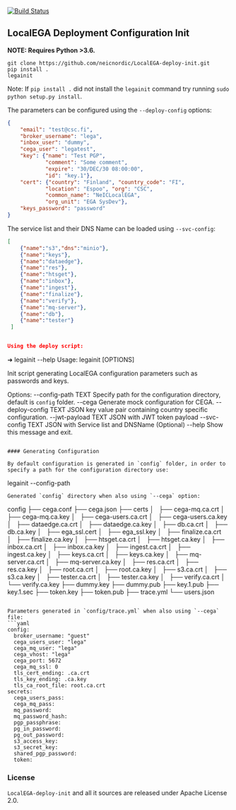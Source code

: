[![Build Status](https://travis-ci.org/neicnordic/LocalEGA-deploy-init.svg?branch=master)](https://travis-ci.org/neicnordic/LocalEGA-deploy-init)

## LocalEGA Deployment Configuration Init

**NOTE: Requires Python >3.6.**
```
git clone https://github.com/neicnordic/LocalEGA-deploy-init.git
pip install .
legainit
```

Note: If `pip install .` did not install the `legainit` command try running `sudo python setup.py install`.

The parameters can be configured using the `--deploy-config` options:
```json
{
    "email": "test@csc.fi",
    "broker_username": "lega",
    "inbox_user": "dummy",
    "cega_user": "legatest",
    "key": {"name": "Test PGP",
            "comment": "Some comment",
            "expire": "30/DEC/30 08:00:00",
            "id": "key.1"},
    "cert": {"country": "Finland", "country_code": "FI",
            "location": "Espoo", "org": "CSC",
            "common_name": "NeICLocalEGA",
            "org_unit": "EGA SysDev"},
    "keys_password": "password"
}
```
The service list and their DNS Name can be loaded using `--svc-config`:
```json
[
    {"name":"s3","dns":"minio"},
    {"name":"keys"},
    {"name":"dataedge"},
    {"name":"res"},
    {"name":"htsget"},
    {"name":"inbox"},
    {"name":"ingest"},
    {"name":"finalize"},
    {"name":"verify"},
    {"name":"mq-server"},
    {"name":"db"},
    {"name":"tester"}
 ]


Using the deploy script:
```
➜ legainit --help
Usage: legainit [OPTIONS]

  Init script generating LocalEGA configuration parameters such as passwords
  and keys.

Options:
  --config-path TEXT    Specify path for the configuration directory, default
                        is `config` folder.
  --cega                Generate mock configuration for CEGA.
  --deploy-config TEXT  JSON key value pair containing country specific
                        configuration.
  --jwt-payload TEXT    JSON with JWT token payload
  --svc-config TEXT     JSON with Service list and DNSName (Optional)
  --help                Show this message and exit.

```

#### Generating Configuration

By default configuration is generated in `config` folder, in order to specify a path for the configuration directory use:
```
legainit --config-path <path>
```
Generated `config` directory when also using `--cega` option:
```
config
├── cega.conf
├── cega.json
├── certs
│   ├── cega-mq.ca.crt
│   ├── cega-mq.ca.key
│   ├── cega-users.ca.crt
│   ├── cega-users.ca.key
│   ├── dataedge.ca.crt
│   ├── dataedge.ca.key
│   ├── db.ca.crt
│   ├── db.ca.key
│   ├── ega_ssl.cert
│   ├── ega_ssl.key
│   ├── finalize.ca.crt
│   ├── finalize.ca.key
│   ├── htsget.ca.crt
│   ├── htsget.ca.key
│   ├── inbox.ca.crt
│   ├── inbox.ca.key
│   ├── ingest.ca.crt
│   ├── ingest.ca.key
│   ├── keys.ca.crt
│   ├── keys.ca.key
│   ├── mq-server.ca.crt
│   ├── mq-server.ca.key
│   ├── res.ca.crt
│   ├── res.ca.key
│   ├── root.ca.crt
│   ├── root.ca.key
│   ├── s3.ca.crt
│   ├── s3.ca.key
│   ├── tester.ca.crt
│   ├── tester.ca.key
│   ├── verify.ca.crt
│   └── verify.ca.key
├── dummy.key
├── dummy.pub
├── key.1.pub
├── key.1.sec
├── token.key
├── token.pub
├── trace.yml
└── users.json

```

Parameters generated in `config/trace.yml` when also using `--cega` file:
```yaml
config:
  broker_username: "guest"
  cega_users_user: "lega"
  cega_mq_user: "lega"
  cega_vhost: "lega"
  cega_port: 5672
  cega_mq_ssl: 0
  tls_cert_ending: .ca.crt
  tls_key_ending: .ca.key
  tls_ca_root_file: root.ca.crt
secrets:
  cega_users_pass:
  cega_mq_pass:
  mq_password:
  mq_password_hash:
  pgp_passphrase:
  pg_in_password:
  pg_out_password:
  s3_access_key:
  s3_secret_key:
  shared_pgp_password:
  token:
```


### License

`LocalEGA-deploy-init` and all it sources are released under Apache License 2.0.